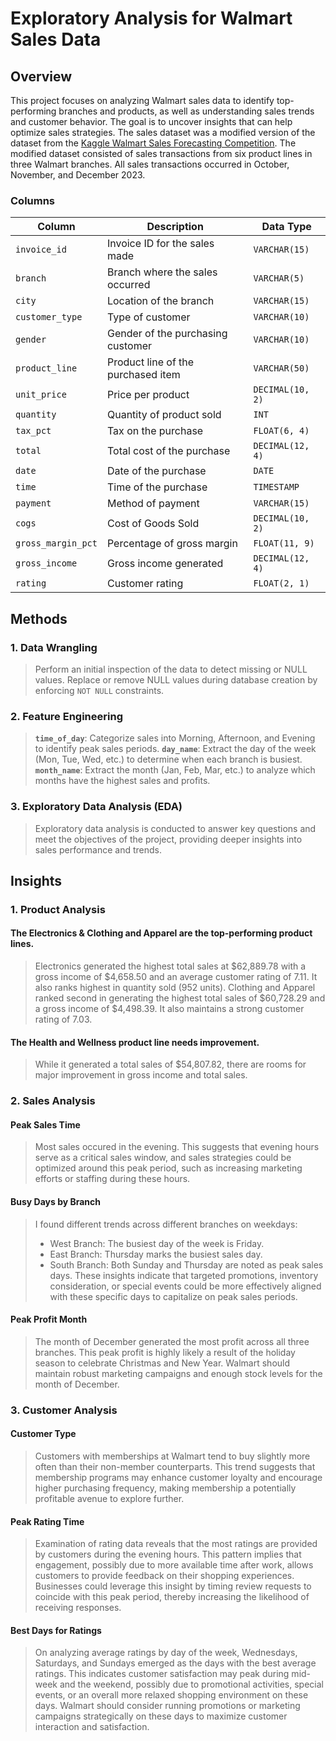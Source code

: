 # Exploratory Analysis for Walmart Sales Data

## Overview
This project focuses on analyzing Walmart sales data to identify top-performing branches and products, as well as understanding sales trends and customer behavior. The goal is to uncover insights that can help optimize sales strategies. The sales dataset was a modified version of the dataset from the [Kaggle Walmart Sales Forecasting Competition](https://www.kaggle.com/c/walmart-recruiting-store-sales-forecasting). The modified dataset consisted of sales transactions from six product lines in three Walmart branches. All sales transactions occurred in October, November, and December 2023.

### Columns

| Column                   | Description                                     | Data Type        |
|--------------------------|-------------------------------------------------|------------------|
| `invoice_id`              | Invoice ID for the sales made                   | `VARCHAR(15)`    |
| `branch`                  | Branch where the sales occurred                 | `VARCHAR(5)`     |
| `city`                    | Location of the branch                          | `VARCHAR(15)`    |
| `customer_type`           | Type of customer                                | `VARCHAR(10)`    |
| `gender`                  | Gender of the purchasing customer               | `VARCHAR(10)`    |
| `product_line`            | Product line of the purchased item              | `VARCHAR(50)`   |
| `unit_price`              | Price per product                               | `DECIMAL(10, 2)` |
| `quantity`                | Quantity of product sold                        | `INT`            |
| `tax_pct`                 | Tax on the purchase                             | `FLOAT(6, 4)`    |
| `total`                   | Total cost of the purchase                      | `DECIMAL(12, 4)` |
| `date`                    | Date of the purchase                            | `DATE`           |
| `time`                    | Time of the purchase                            | `TIMESTAMP`      |
| `payment`                 | Method of payment                               | `VARCHAR(15)`    |
| `cogs`                    | Cost of Goods Sold                              | `DECIMAL(10, 2)` |
| `gross_margin_pct`        | Percentage of gross margin                      | `FLOAT(11, 9)`   |
| `gross_income`            | Gross income generated                          | `DECIMAL(12, 4)` |
| `rating`                  | Customer rating                                 | `FLOAT(2, 1)`    |

## Methods

### 1. Data Wrangling
> Perform an initial inspection of the data to detect missing or NULL values.
> Replace or remove NULL values during database creation by enforcing `NOT NULL` constraints.

### 2. Feature Engineering
> **`time_of_day`**: Categorize sales into Morning, Afternoon, and Evening to identify peak sales periods.
> **`day_name`**: Extract the day of the week (Mon, Tue, Wed, etc.) to determine when each branch is busiest.
> **`month_name`**: Extract the month (Jan, Feb, Mar, etc.) to analyze which months have the highest sales and profits.

### 3. Exploratory Data Analysis (EDA)
> Exploratory data analysis is conducted to answer key questions and meet the objectives of the project, providing deeper insights into sales performance and trends.

## Insights
### 1. Product Analysis
#### The Electronics & Clothing and Apparel are  the top-performing product lines. 
> Electronics generated the highest total sales at $62,889.78 with a gross income of $4,658.50 and an average customer rating of 7.11. It also ranks highest in quantity sold (952 units).
> Clothing and Apparel ranked second in generating the highest total sales of $60,728.29 and a gross income of $4,498.39. It also maintains a strong customer rating of 7.03.
#### The Health and Wellness product line needs improvement.
> While it generated a total sales of $54,807.82, there are rooms for major improvement in gross income and total sales. 

### 2. Sales Analysis
#### Peak Sales Time
> Most sales occured in the evening. This suggests that evening hours serve as a critical sales window, and sales strategies could be optimized around this peak period, such as increasing marketing efforts or staffing during these hours.
#### Busy Days by Branch
> I found different trends across different branches on weekdays:
> - West Branch: The busiest day of the week is Friday.
> - East Branch: Thursday marks the busiest sales day.
> - South Branch: Both Sunday and Thursday are noted as peak sales days.
These insights indicate that targeted promotions, inventory consideration, or special events could be more effectively aligned with these specific days to capitalize on peak sales periods.
#### Peak Profit Month
> The month of December generated the most profit across all three branches. This peak profit is highly likely a result of the holiday season to celebrate Christmas and New Year. Walmart should maintain robust marketing campaigns and enough stock levels for the month of December.

### 3. Customer Analysis
#### Customer Type
> ​Customers with memberships at Walmart tend to buy slightly more often than their non-member counterparts.​ This trend suggests that membership programs may enhance customer loyalty and encourage higher purchasing frequency, making membership a potentially profitable avenue to explore further.

#### Peak Rating Time
> Examination of rating data reveals that the most ratings are provided by customers during the evening hours. This pattern implies that engagement, possibly due to more available time after work, allows customers to provide feedback on their shopping experiences. Businesses could leverage this insight by timing review requests to coincide with this peak period, thereby increasing the likelihood of receiving responses.

#### Best Days for Ratings
> On analyzing average ratings by day of the week, Wednesdays, Saturdays, and Sundays emerged as the days with the best average ratings. This indicates customer satisfaction may peak during mid-week and the weekend, possibly due to promotional activities, special events, or an overall more relaxed shopping environment on these days. Walmart should consider running promotions or marketing campaigns strategically on these days to maximize customer interaction and satisfaction.

